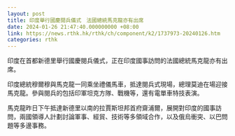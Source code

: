```yaml
---
layout: post
title: 印度舉行國慶閱兵儀式　法國總統馬克龍亦有出席
date: 2024-01-26 21:47:40.000000000 +08:00
link: https://news.rthk.hk/rthk/ch/component/k2/1737973-20240126.htm
categories: rthk
---
```


印度在首都新德里舉行國慶閱兵儀式，正在印度國事訪問的法國總統馬克龍亦有出席。

印度總統穆爾穆與馬克龍一同乘坐禮儀馬車，抵達閱兵式現場，總理莫迪在場迎接馬克龍。參與閱兵的包括印軍坦克方隊、戰機等，還有電單車特技表演。

馬克龍昨日下午抵達新德里以南的拉賈斯坦邦首府齋浦爾，展開對印度的國事訪問，兩國領導人計劃討論軍事、經貿、技術等多領域合作，以及俄烏衝突、以巴問題等多邊事務。
